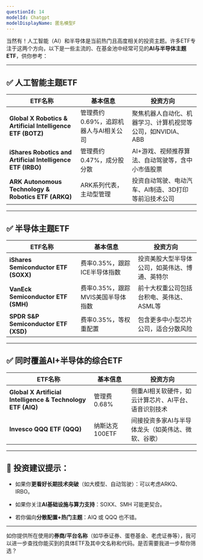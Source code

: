 ```yaml
---
questionId: 14
modelId: Chatgpt
modelDisplayName: 匿名模型F
---
```

当然有！人工智能（AI）和半导体是当前热门且高度相关的投资主题。许多ETF专注于这两个方向，以下是一些主流的、在基金池中经常可见的**AI与半导体主题ETF**，供你参考：

---

## **✅ 人工智能主题ETF**

|**ETF名称**|**基本信息**|**投资方向**|
|---|---|---|
|**Global X Robotics & Artificial Intelligence ETF (BOTZ)**|管理费约0.69%，追踪机器人与AI相关公司|聚焦机器人自动化、机器学习、计算机视觉等公司，如NVIDIA、ABB|
|**iShares Robotics and Artificial Intelligence ETF (IRBO)**|管理费约0.47%，成分股分散|AI+游戏、视频推荐算法、自动驾驶等，含中小市值股票|
|**ARK Autonomous Technology & Robotics ETF (ARKQ)**|ARK系列代表，主动型管理|投资自动驾驶、电动汽车、AI制造、3D打印等前沿技术公司|

---

## **✅ 半导体主题ETF**

|**ETF名称**|**基本信息**|**投资方向**|
|---|---|---|
|**iShares Semiconductor ETF (SOXX)**|费率0.35%，跟踪ICE半导体指数|投资美股大型半导体公司，如英伟达、博通、英特尔|
|**VanEck Semiconductor ETF (SMH)**|费率0.35%，跟踪MVIS美国半导体指数|前十大权重公司包括台积电、英伟达、ASML等|
|**SPDR S&P Semiconductor ETF (XSD)**|费率0.35%，等权重配置|包含更多中小型芯片公司，适合分散风险|

---

## **✅ 同时覆盖AI+半导体的综合ETF**

|**ETF名称**|**基本信息**|**投资方向**|
|---|---|---|
|**Global X Artificial Intelligence & Technology ETF (AIQ)**|管理费0.68%|侧重AI相关软硬件，如云计算芯片、AI平台、语音识别技术|
|**Invesco QQQ ETF (QQQ)**|纳斯达克100ETF|间接投资多家AI与半导体龙头（如英伟达、微软、谷歌）|

---

## **📌 投资建议提示：**

- 如果你**更看好长期技术突破**（如大模型、自动驾驶）：可以考虑ARKQ、IRBO。
    
- 如果你关注**AI基础设施与算力支持**：SOXX、SMH 可能更契合。
    
- 若你偏向**分散配置+热门主题**：AIQ 或 QQQ 也不错。
    

---

如你提供所在使用的**券商/平台名称**（如华泰证券、蛋卷基金、老虎证券等），我可以进一步查找你能买到的具体ETF及其中文名称和代码。是否需要我进一步帮你筛选？